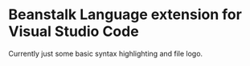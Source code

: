 # Beanstalk Language extension for Visual Studio Code
Currently just some basic syntax highlighting and file logo.